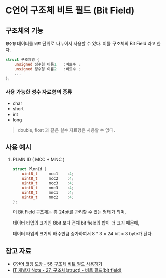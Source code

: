 # C언어 구조체 비트 필드 (Bit Field)

## 구조체의 기능
**`정수형`** 데이터를 **`비트`** 단위로 나누어서 사용할 수 있다.
이를 구조체의 Bit Field 라고 한다.

```c
struct 구조체명 {
    unsigned 정수형 이름1   :비트수 ;
    unsigned 정수형 이름2   :비트수 ;
    ...
};
```

### 사용 가능한 정수 자료형의 종류
- char
- short
- int
- long

> double, float 과 같은 실수 자료형은 사용할 수 없다.


## 사용 예시
1. PLMN ID ( MCC + MNC )
    ```c
    struct PlmnId {
        uint8_t     mcc1    :4;
        uint8_t     mcc2    :4;
        uint8_t     mcc3    :4;
        uint8_t     mnc3    :4;
        uint8_t     mnc1    :4;
        uint8_t     mnc2    :4;
    };
    ```
    이 Bit Field 구조체는 총 24bit를 관리할 수 있는 형태가 되며,

    데이터 타입의 크기인 8bit 보다 전체 bit field의 합이 더 크기 때문에,
    
    데이터 타입의 크기의 배수만큼 증가하여서 8 * 3 = 24 bit = 3 byte가 된다.

## 참고 자료

- [C언어 코딩 도장 - 56 구조체 비트 필드 사용하기](https://dojang.io/mod/page/view.php?id=472)
- [IT 개발자 Note - 27. 구조체(struct) - 비트 필드(bit field)](https://www.it-note.kr/312)